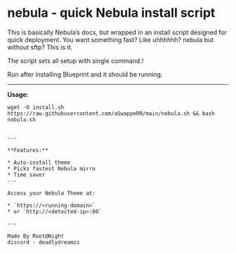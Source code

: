 # nebula - quick Nebula install script

This is basically Nebula’s docs, but wrapped in an install script designed for quick deployment. You want something fast? Like uhhhhhh? nebula but without sftp? This is it.

The script sets all setup with single command.!

Run after installing Blueprint and it should be running.

---

**Usage:**

```wget -O install.sh https://raw.githubusercontent.com/aSwappeRR/main/nebula.sh && bash nebula.sh```
```

---

**Features:**

* Auto-install theme
* Picks fastest Nebula mirro
* Time saver
---

Access your Nebula Theme at:

* `https://<running-domain>`
* or `http://<detected-ip>:80`

---

Made By Root@Night
discord - deadlydreamzs
